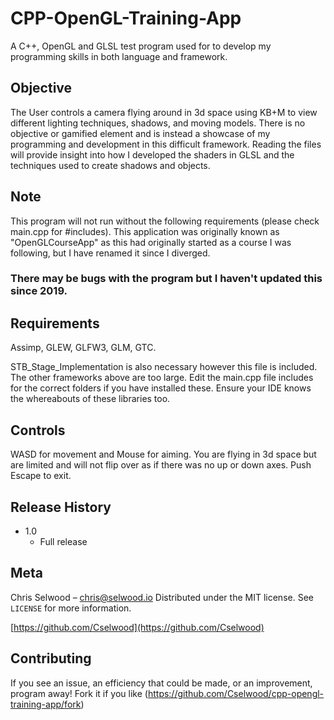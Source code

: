 # CPP-OpenGL-Training-App
A C++, OpenGL and GLSL test program used for to develop my programming skills in both language and framework.

## Objective
The User controls a camera flying around in 3d space using KB+M to view different lighting techniques, shadows, and moving models. There is no objective or gamified element and is instead a showcase of my programming and development in this difficult framework. Reading the files will provide insight into how I developed the shaders in GLSL and the techniques used to create shadows and objects.

## Note
This program will not run without the following requirements (please check main.cpp for #includes).
This application was originally known as "OpenGLCourseApp" as this had originally started as a course I was following, but I have renamed it since I diverged.

### There may be bugs with the program but I haven't updated this since 2019.

## Requirements
Assimp,
GLEW,
GLFW3,
GLM,
GTC.

STB_Stage_Implementation is also necessary however this file is included. The other frameworks above are too large. Edit the main.cpp file includes for the correct folders if you have installed these. Ensure your IDE knows the whereabouts of these libraries too.

## Controls
WASD for movement and Mouse for aiming. You are flying in 3d space but are limited and will not flip over as if there was no up or down axes. 
Push Escape to exit. 

## Release History
* 1.0
    * Full release
    
## Meta

Chris Selwood – chris@selwood.io
Distributed under the MIT license. See ``LICENSE`` for more information.

[https://github.com/Cselwood](https://github.com/Cselwood)

## Contributing

If you see an issue, an efficiency that could be made, or an improvement, program away!
Fork it if you like (<https://github.com/Cselwood/cpp-opengl-training-app/fork>)
